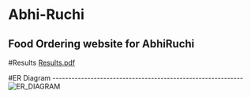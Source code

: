 
# Abhi-Ruchi
Food Ordering website for AbhiRuchi
---------------------------------------------------
#Results 
[Results.pdf](https://github.com/Abhilash1676/Abhi-Ruchi/files/9222053/Results.pdf)

#ER Diagram
------------------------------------------------------------![ER_DIAGRAM](https://user-images.githubusercontent.com/90315399/181834849-5bd68d57-b1f4-48d3-975d-4cce2ae2bfb3.jpg)

